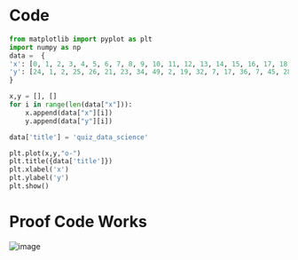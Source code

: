 # Code
```.py
from matplotlib import pyplot as plt
import numpy as np
data =  {
'x': [0, 1, 2, 3, 4, 5, 6, 7, 8, 9, 10, 11, 12, 13, 14, 15, 16, 17, 18, 19],
'y': [24, 1, 2, 25, 26, 21, 23, 34, 49, 2, 19, 32, 7, 17, 36, 7, 45, 28, 40, 46]
}

x,y = [], []
for i in range(len(data["x"])):
    x.append(data["x"][i])
    y.append(data["y"][i])

data['title'] = 'quiz_data_science'

plt.plot(x,y,"o-")
plt.title({data['title']})
plt.xlabel('x')
plt.ylabel('y')
plt.show()
```
# Proof Code Works
![image](https://github.com/user-attachments/assets/a686e6a4-96cb-4055-9ccb-d22016e62867)
